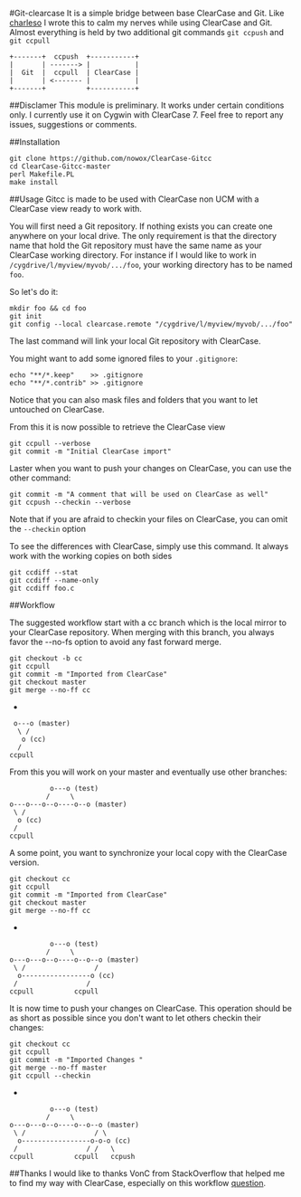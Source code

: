 #Git-clearcase
It is a simple bridge between base ClearCase and Git. Like [charleso](https://github.com/charleso/git-cc) I wrote this to calm my
nerves while using ClearCase and Git. Almost everything is held by two additional git commands `git ccpush` and `git ccpull`

    +-------+  ccpush  +-----------+
    |       | -------> |           |
    |  Git  |  ccpull  | ClearCase |
    |       | <------- |           |
    +-------+          +-----------+

##Disclamer
This module is preliminary. It works under certain conditions only. I currently use it
on Cygwin with ClearCase 7. Feel free to report any issues, suggestions or comments.

##Installation

    git clone https://github.com/nowox/ClearCase-Gitcc
    cd ClearCase-Gitcc-master
    perl Makefile.PL
    make install

##Usage
Gitcc is made to be used with ClearCase non UCM with a ClearCase view ready to work with. 

You will first need a Git repository. If nothing exists you can create one anywhere on your local drive. The only requirement is that the directory name that hold the Git repository must have the same name as your ClearCase working directory. For instance if I would like to work in `/cygdrive/l/myview/myvob/.../foo`, your working directory has to be named `foo`. 

So let's do it: 

    mkdir foo && cd foo
    git init
    git config --local clearcase.remote "/cygdrive/l/myview/myvob/.../foo"
    
The last command will link your local Git repository with ClearCase. 

You might want to add some ignored files to your `.gitignore`:

    echo "**/*.keep"    >> .gitignore
    echo "**/*.contrib" >> .gitignore

Notice that you can also mask files and folders that you want to let untouched on ClearCase.

From this it is now possible to retrieve the ClearCase view

    git ccpull --verbose
    git commit -m "Initial ClearCase import"
    
Laster when you want to push your changes on ClearCase, you can use the other command:

    git commit -m "A comment that will be used on ClearCase as well"
    git ccpush --checkin --verbose
    
Note that if you are afraid to checkin your files on ClearCase, you can omit the `--checkin` option

To see the differences with ClearCase, simply use this command. It always work with the working copies on both sides

    git ccdiff --stat
    git ccdiff --name-only
    git ccdiff foo.c
    
##Workflow

The suggested workflow start with a cc branch which is the local mirror to your ClearCase repository. When merging with this branch, you always favor the --no-fs option to avoid any fast forward merge.

    git checkout -b cc
    git ccpull
    git commit -m "Imported from ClearCase"
    git checkout master
    git merge --no-ff cc

-

     o---o (master)
      \ /
       o (cc)
      /
    ccpull

From this you will work on your master and eventually use other branches:

              o---o (test)
             /     \
    o---o---o--o----o--o (master)
     \ /
      o (cc)
     /      
    ccpull

A some point, you want to synchronize your local copy with the ClearCase version.

    git checkout cc
    git ccpull
    git commit -m "Imported from ClearCase"
    git checkout master
    git merge --no-ff cc

-

              o---o (test)
             /     \
    o---o---o--o----o--o--o (master)
     \ /                 /
      o-----------------o (cc)    
     /                 /
    ccpull          ccpull

It is now time to push your changes on ClearCase. This operation should be as short as possible since you don't want to let others checkin their changes:

    git checkout cc
    git ccpull
    git commit -m "Imported Changes "
    git merge --no-ff master
    git ccpull --checkin

-

              o---o (test)
             /     \
    o---o---o--o----o--o--o (master)
     \ /                 / \
      o-----------------o-o-o (cc)
     /                 / /   \
    ccpull          ccpull   ccpush   

##Thanks
I would like to thanks VonC from StackOverflow that helped me to find my way with ClearCase, especially on this workflow [question](http://stackoverflow.com/questions/28280685/toward-an-ideal-workflow-with-clearcase-and-git).
